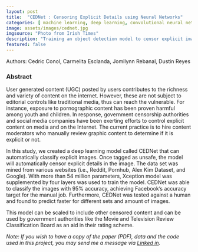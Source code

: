 ```yaml
---
layout: post
title:  "CEDNet : Censoring Explicit Details using Neural Networks"
categories: [ machine learning, deep learning, convolutional neural network, artificial intelligence, content censorship ]
image: assets/images/cednet.jpg
imgsource: "Photo from Irish Times"
description: "Training an object detection model to censor explicit images."
featured: false
---
```


Authors: Cedric Conol, Carmelita Esclanda, Jomilynn Rebanal, Dustin Reyes

### Abstract

User generated content (UGC) posted by users contributes to the richness and variety of content on the internet. However, these are not subject to editorial controls like traditional media, thus can reach the vulnerable. For instance, exposure to pornographic content has been proven harmful among youth and children. In response, government censorship authorities and social media companies have been exerting efforts to control explicit content on media and on the Internet. The current practice is to hire content moderators who manually review graphic content to determine if it is explicit or not.

In this study, we created a deep learning model called CEDNet that can automatically classify explicit images. Once tagged as unsafe, the model will automatically censor explicit details in the image. The data set was mined from various websites (i.e., Reddit, Pornhub, Alex Kim Dataset, and Google). With more than 54 million parameters, Xception model was supplemented by four layers was used to train the model. CEDNet was able to classify the images with 95% accuracy, achieving Facebook’s accuracy target for the manual job. Furthermore, CEDNet was tested against a human and found to predict faster for different sets and amount of images.

This model can be scaled to include other censored content and can be used by government authorities like the Movie and Television Review Classification Board as an aid in their rating scheme.

*Note: If you wish to have a copy of the paper (PDF), data and the code used in this project, you may send me a message via [Linked in](https://www.linkedin.com/in/conolcedric).*
